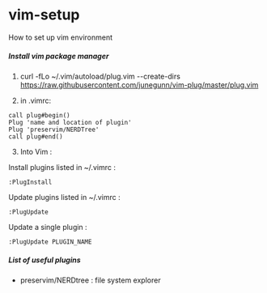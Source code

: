 # vim-setup
How to set up vim environment

##### Install vim package manager

1) curl -fLo ~/.vim/autoload/plug.vim --create-dirs \
  https://raw.githubusercontent.com/junegunn/vim-plug/master/plug.vim

2) in .vimrc:
```vim
call plug#begin()
Plug 'name and location of plugin'
Plug 'preservim/NERDTree'
call plug#end()
```

3) Into Vim :

Install plugins listed in ~/.vimrc :
```vim
:PlugInstall 
```

Update plugins listed in ~/.vimrc :
```vim
:PlugUpdate
```
Update a single plugin :
```vim
:PlugUpdate PLUGIN_NAME 
```
##### List of useful plugins

- preservim/NERDtree : file system explorer
